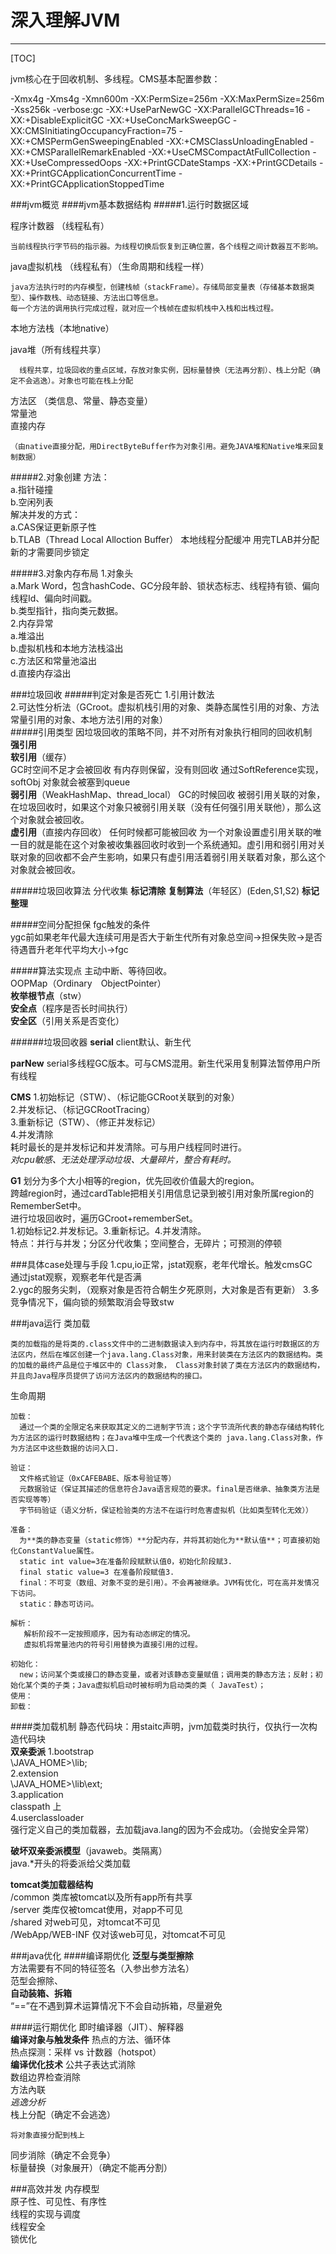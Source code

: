 # 深入理解JVM

-----

[TOC]

jvm核心在于回收机制、多线程。CMS基本配置参数：

-Xmx4g -Xms4g -Xmn600m -XX:PermSize=256m -XX:MaxPermSize=256m -Xss256k -verbose:gc -XX:+UseParNewGC -XX:ParallelGCThreads=16 -XX:+DisableExplicitGC -XX:+UseConcMarkSweepGC -XX:CMSInitiatingOccupancyFraction=75 -XX:+CMSPermGenSweepingEnabled  -XX:+CMSClassUnloadingEnabled -XX:+CMSParallelRemarkEnabled -XX:+UseCMSCompactAtFullCollection -XX:+UseCompressedOops  -XX:+PrintGCDateStamps -XX:+PrintGCDetails -XX:+PrintGCApplicationConcurrentTime -XX:+PrintGCApplicationStoppedTime

###jvm概览
####jvm基本数据结构
#####1.运行时数据区域

程序计数器 （线程私有）  
    
    当前线程执行字节码的指示器。为线程切换后恢复到正确位置，各个线程之间计数器互不影响。
java虚拟机栈 （线程私有）（生命周期和线程一样） 
    
    java方法执行时的内存模型，创建栈帧（stackFrame）。存储局部变量表（存储基本数据类型）、操作数栈、动态链接、方法出口等信息。
    每一个方法的调用执行完成过程，就对应一个栈帧在虚拟机栈中入栈和出栈过程。 
本地方法栈（本地native）
      
java堆（所有线程共享）   

      线程共享，垃圾回收的重点区域，存放对象实例，因标量替换（无法再分割）、栈上分配（确定不会逃逸）。对象也可能在栈上分配  
方法区 （类信息、常量、静态变量）  
常量池  
直接内存  

    （由native直接分配，用DirectByteBuffer作为对象引用。避免JAVA堆和Native堆来回复制数据）
    
#####2.对象创建
方法：  
 a.指针碰撞  
 b.空闲列表  
解决并发的方式：  
 a.CAS保证更新原子性  
 b.TLAB（Thread Local Alloction Buffer） 本地线程分配缓冲
     用完TLAB并分配新的才需要同步锁定

#####3.对象内存布局
1.对象头  
 a.Mark Word，包含hashCode、GC分段年龄、锁状态标志、线程持有锁、偏向线程Id、偏向时间戳。  
 b.类型指针，指向类元数据。  
2.内存异常  
 a.堆溢出  
 b.虚拟机栈和本地方法栈溢出  
 c.方法区和常量池溢出  
 d.直接内存溢出  

###垃圾回收
#####判定对象是否死亡
1.引用计数法  
2.可达性分析法（GCroot。虚拟机栈引用的对象、类静态属性引用的对象、方法常量引用的对象、本地方法引用的对象）  
#####引用类型
因垃圾回收的策略不同，并不对所有对象执行相同的回收机制  
**强引用**  
**软引用**（缓存）  
GC时空间不足才会被回收
有内存则保留，没有则回收
通过SoftReference实现，softObj 对象就会被塞到queue  
**弱引用**（WeakHashMap、thread_local） 
GC的时候回收 
被弱引用关联的对象，在垃圾回收时，如果这个对象只被弱引用关联（没有任何强引用关联他），那么这个对象就会被回收。  
**虚引用**（直接内存回收） 
任何时候都可能被回收 
为一个对象设置虚引用关联的唯一目的就是能在这个对象被收集器回收时收到一个系统通知。虚引用和弱引用对关联对象的回收都不会产生影响，如果只有虚引用活着弱引用关联着对象，那么这个对象就会被回收。  

#####垃圾回收算法
分代收集
**标记清除**
**复制算法**（年轻区）(Eden,S1,S2)
**标记整理**

#####空间分配担保
 fgc触发的条件  
 ygc前如果老年代最大连续可用是否大于新生代所有对象总空间->担保失败->是否待遇晋升老年代平均大小->fgc  
 
#####算法实现点
主动中断、等待回收。  
OOPMap（Ordinary　ObjectPointer）  
**枚举根节点**（stw）  
**安全点**（程序是否长时间执行）  
**安全区**（引用关系是否变化）  

######垃圾回收器
**serial** 
client默认、新生代  

**parNew**
serial多线程GC版本。可与CMS混用。新生代采用复制算法暂停用户所有线程 

**CMS**
1.初始标记（STW）、（标记能GCRoot关联到的对象）  
2.并发标记、（标记GCRootTracing）  
3.重新标记（STW）、（修正并发标记）  
4.并发清除  
耗时最长的是并发标记和并发清除。可与用户线程同时进行。  
*对cpu敏感、无法处理浮动垃圾、大量碎片，整合有耗时。*  

**G1**
划分为多个大小相等的region，优先回收价值最大的region。  
跨越region时，通过cardTable把相关引用信息记录到被引用对象所属region的RememberSet中。  
进行垃圾回收时，遍历GCroot+rememberSet。  
1.初始标记2.并发标记。3.重新标记。4.并发清除。  
特点：并行与并发；分区分代收集；空间整合，无碎片；可预测的停顿  


###具体case处理与手段
 1.cpu,io正常，jstat观察，老年代增长。触发cmsGC  
 通过jstat观察，观察老年代是否满  
 2.ygc的服务尖刺，（观察对象是否符合朝生夕死原则，大对象是否有更新） 
 3.多竞争情况下，偏向锁的频繁取消会导致stw  

 

###java运行
类加载

    类的加载指的是将类的.class文件中的二进制数据读入到内存中，将其放在运行时数据区的方法区内，然后在堆区创建一个java.lang.Class对象，用来封装类在方法区内的数据结构。类的加载的最终产品是位于堆区中的 Class对象， Class对象封装了类在方法区内的数据结构，并且向Java程序员提供了访问方法区内的数据结构的接口。
生命周期

    加载：
      通过一个类的全限定名来获取其定义的二进制字节流；这个字节流所代表的静态存储结构转化为方法区的运行时数据结构；在Java堆中生成一个代表这个类的 java.lang.Class对象，作为方法区中这些数据的访问入口.
      
    验证：
      文件格式验证（0xCAFEBABE、版本号验证等）
      元数据验证（保证其描述的信息符合Java语言规范的要求。final是否继承、抽象类方法是否实现等等）
      字节码验证（语义分析，保证检验类的方法不在运行时危害虚拟机（比如类型转化无效））
      
    准备：
      为**类的静态变量（static修饰）**分配内存，并将其初始化为**默认值**；可直接初始化ConstantValue属性。  
      static int value=3在准备阶段赋默认值0，初始化阶段赋3.  
      final static value=3 在准备阶段赋值3.  
      final：不可变（数组、对象不变的是引用）。不会再被继承。JVM有优化，可在高并发情况下访问。  
      static：静态可访问。  
      
    解析：
       解析阶段不一定按照顺序，因为有动态绑定的情况。  
       虚拟机将常量池内的符号引用替换为直接引用的过程。    
       
    初始化：
      new；访问某个类或接口的静态变量，或者对该静态变量赋值；调用类的静态方法；反射；初始化某个类的子类；Java虚拟机启动时被标明为启动类的类（ JavaTest）；
    使用：
    卸载：
####类加载机制
静态代码块：用staitc声明，jvm加载类时执行，仅执行一次构造代码块  
**双亲委派**
1.bootstrap   
  \JAVA_HOME>\lib;  
2.extension  
  \JAVA_HOME>\lib\ext;  
3.application  
  classpath 上  
4.userclassloader  
强行定义自己的类加载器，去加载java.lang的因为不会成功。（会抛安全异常）  


**破坏双亲委派模型**（javaweb。类隔离）  
java.*开头的将委派给父类加载  

**tomcat类加载器结构**  
/common 类库被tomcat以及所有app所有共享  
/server 类库仅被tomcat使用，对app不可见  
/shared 对web可见，对tomcat不可见  
/WebApp/WEB-INF 仅对该web可见，对tomcat不可见  

###java优化
####编译期优化
**泛型与类型擦除**  
方法需要有不同的特征签名（入参出参方法名）  
范型会擦除、  
**自动装箱、拆箱**  
“==”在不遇到算术运算情况下不会自动拆箱，尽量避免  

####运行期优化
即时编译器（JIT）、解释器  
**编译对象与触发条件**
   热点的方法、循环体  
   热点探测：采样 vs 计数器（hotspot）  
**编译优化技术**
公共子表达式消除  
数组边界检查消除  
方法內联  
*逃逸分析*  
栈上分配（确定不会逃逸）  
    
    将对象直接分配到栈上
同步消除（确定不会竞争）  
标量替换（对象展开）（确定不能再分割）  

###高效并发
内存模型  
原子性、可见性、有序性  
线程的实现与调度  
线程安全  
锁优化  